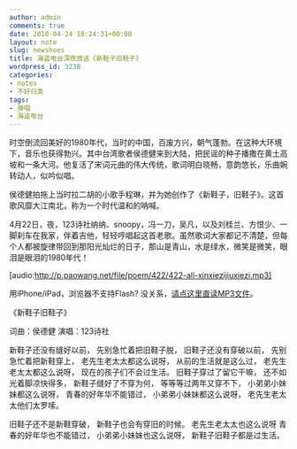 ```yaml
---
author: admin
comments: true
date: 2010-04-24 18:24:31+00:00
layout: note
slug: newshoes
title: 海盗电台深夜放送《新鞋子旧鞋子》
wordpress_id: 3238
categories:
- notes
- 不好归类
tags:
- 弹唱
- 海盗电台
---
```


时空倒流回美好的1980年代，当时的中国，百废方兴，朝气蓬勃。在这种大环境下，音乐也获得勃兴。其中台湾歌者侯德健来到大陆，把民谣的种子播撒在黄土高坡和一条大河。他复活了宋词元曲的伟大传统，歌词明白晓畅，意韵悠长，乐曲婉转动人，似吟似唱。

侯德健拍拖上当时拉二胡的小歌手程琳，并为她创作了《新鞋子，旧鞋子》。这首歌风靡大江南北，称为一个时代温和的呐喊。

4月22日，夜，123诗社纳纳、snoopy，冯一刀，吴凡，以及刘桂兰、方恨少、一脚刹车在我家，伴着吉他，轻轻哼唱起这首老歌。虽然歌词大家都记不清楚，但每个人都被旋律带回到那阳光灿烂的日子，那山是青山，水是绿水，微笑是微笑，眼泪是眼泪的1980年代！

[audio:http://p.paowang.net/file/poem/422/422-all-xinxiezijiuxiezi.mp3]

用iPhone/iPad，浏览器不支持Flash? 没关系，[请点这里直读MP3文件](http://p.paowang.net/file/poem/422/422-all-xinxiezijiuxiezi.mp3)。

《新鞋子旧鞋子》

词曲：侯德健
演唱：123诗社

新鞋子还没有缝好以前，
先别急忙着把旧鞋子脱，
旧鞋子还没有穿破以前，
先别急忙着把新鞋穿上，
老先生老太太都这么说呀，
从前的生活就是这么过，
老先生老太太都这么说呀，
现在的孩子们不会过生活。
旧鞋子穿过了留它干嘛，
还不如光着脚凉快得多，
新鞋子缝好了不穿为何，
等等等过两年又穿不下，
小弟弟小妹妹都这么说呀，
青春的好年华不能错过，
小弟弟小妹妹都这么说呀，
老先生老太太他们太罗嗦。

旧鞋子还不是新鞋穿破，
新鞋子也会有穿旧的时候。
老先生老太太也这么说呀
青春的好年华也不能错过，
小弟弟小妹妹也这么说呀，
新鞋子旧鞋子都是过生活。
